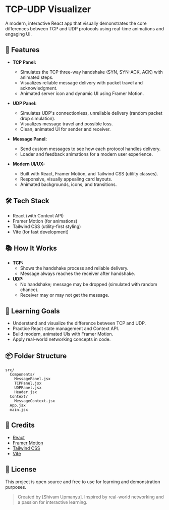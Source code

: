 # TCP-UDP Visualizer

A modern, interactive React app that visually demonstrates the core differences between TCP and UDP protocols using real-time animations and engaging UI.

## 🚀 Features

- **TCP Panel:**
  - Simulates the TCP three-way handshake (SYN, SYN-ACK, ACK) with animated steps.
  - Visualizes reliable message delivery with packet travel and acknowledgment.
  - Animated server icon and dynamic UI using Framer Motion.

- **UDP Panel:**
  - Simulates UDP's connectionless, unreliable delivery (random packet drop simulation).
  - Visualizes message travel and possible loss.
  - Clean, animated UI for sender and receiver.

- **Message Panel:**
  - Send custom messages to see how each protocol handles delivery.
  - Loader and feedback animations for a modern user experience.

- **Modern UI/UX:**
  - Built with React, Framer Motion, and Tailwind CSS (utility classes).
  - Responsive, visually appealing card layouts.
  - Animated backgrounds, icons, and transitions.

## 🛠️ Tech Stack
- React (with Context API)
- Framer Motion (for animations)
- Tailwind CSS (utility-first styling)
- Vite (for fast development)




## 📚 How It Works
- **TCP:**
  - Shows the handshake process and reliable delivery.
  - Message always reaches the receiver after handshake.
- **UDP:**
  - No handshake; message may be dropped (simulated with random chance).
  - Receiver may or may not get the message.



## 📝 Learning Goals
- Understand and visualize the difference between TCP and UDP.
- Practice React state management and Context API.
- Build modern, animated UIs with Framer Motion.
- Apply real-world networking concepts in code.

## 📦 Folder Structure
```
src/
  Components/
    MessagePanel.jsx
    TCPPanel.jsx
    UDPPanel.jsx
    Header.jsx
  Context/
    MessageContext.jsx
  App.jsx
  main.jsx
```

## 🙌 Credits
- [React](https://react.dev/)
- [Framer Motion](https://www.framer.com/motion/)
- [Tailwind CSS](https://tailwindcss.com/)
- [Vite](https://vitejs.dev/)

## 📄 License
This project is open source and free to use for learning and demonstration purposes.

> Created by [Shivam Upmanyu]. Inspired by real-world networking and a passion for interactive learning.
